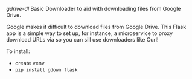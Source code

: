 *gdrive-dl*
Basic Downloader to aid with downloading files from Google Drive.

Google makes it difficult to download files from Google Drive. This Flask app is a simple way to set up, for instance, a microservice to proxy download URLs via so you can sill use downloaders like Curl!

To install:

- create venv
- `pip install gdown flask`